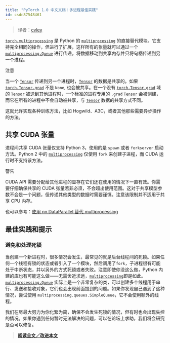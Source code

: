 ```yaml
---
title: "PyTorch 1.0 中文文档：多进程最佳实践"
id: csdn87548461
---
```


> 译者：[cvley](https://github.com/cvley)

[`torch.multiprocessing`](../multiprocessing.html#module-torch.multiprocessing "torch.multiprocessing") 是 Python 的 [`multiprocessing`](https://docs.python.org/3/library/multiprocessing.html#module-multiprocessing "(in Python v3.7)") 的直接替代模块。它支持完全相同的操作，但进行了扩展，这样所有的张量就可以通过一个 [`multiprocessing.Queue`](https://docs.python.org/3/library/multiprocessing.html#multiprocessing.Queue "(in Python v3.7)") 进行传递，将数据移动到共享内存并只将句柄传递到另一个进程。

注意

当一个 [`Tensor`](../tensors.html#torch.Tensor "torch.Tensor") 传递到另一个进程时，[`Tensor`](../tensors.html#torch.Tensor "torch.Tensor") 的数据是共享的。如果 [`torch.Tensor.grad`](../autograd.html#torch.Tensor.grad "torch.Tensor.grad") 不是 `None`, 也会被共享。在一个没有 [`torch.Tensor.grad`](../autograd.html#torch.Tensor.grad "torch.Tensor.grad") 域的 [`Tensor`](../tensors.html#torch.Tensor "torch.Tensor") 被送到其他进程时，一个标准的进程专用的 `.grad` [`Tensor`](../tensors.html#torch.Tensor "torch.Tensor") 会被创建，而它在所有的进程中不会自动被共享，与 [`Tensor`](../tensors.html#torch.Tensor "torch.Tensor") 数据的共享方式不同。

这就允许实现各种训练方法，比如 Hogwild、A3C，或者其他那些需要异步操作的方法。

## 共享 CUDA 张量

进程间共享 CUDA 张量仅支持 Python 3，使用的是 `spawn` 或者 `forkserver` 启动方法。Python 2 中的 [`multiprocessing`](https://docs.python.org/3/library/multiprocessing.html#module-multiprocessing "(in Python v3.7)") 仅使用 `fork` 来创建子进程，而 CUDA 运行时不支持该方法。

警告

CUDA API 需要分配给其他进程的显存在它们还在使用的情况下一直有效。你需要仔细确保共享的 CUDA 张量若非必须，不会超出使用范围。这对于共享模型参数不会是一个问题，但传递其他类型的数据时需要谨慎。注意该限制并不适用于共享 CPU 内存。

也可以参考：[使用 nn.DataParallel 替代 multiprocessing](cuda.html#cuda-nn-dataparallel-instead)

## 最佳实践和提示

### 避免和处理死锁

当创建一个新进程时，很多情况会发生，最常见的就是后台线程间的死锁。如果任何一个线程有锁的状态或者引入了一个模块，然后调用了`fork`，子进程很有可能处于中断状态，并以另外的方式死锁或者失败。注意即使你没这么做，Python 内建的库也有可能这么做——无需舍近求远，[`multiprocessing`](https://docs.python.org/3/library/multiprocessing.html#module-multiprocessing "(in Python v3.7)")即是如此。[`multiprocessing.Queue`](https://docs.python.org/3/library/multiprocessing.html#multiprocessing.Queue "(in Python v3.7)") 实际上是一个非常复杂的类，可以创建多个线程用于串行、发送和接收对象，它们也会出现前面提到的问题。如果你发现自己遇到了这种情况，尝试使用 `multiprocessing.queues.SimpleQueue`，它不会使用额外的线程。

我们在尽最大努力为你化繁为简，确保不会发生死锁的情况，但有时也会出现失控的情况。如果你遇到任何暂时无法解决的问题，可以在论坛上求助，我们将会研究是否可以修复。

> [**阅读全文／改进本文**](https://github.com/apachecn/pytorch-doc-zh/blob/master/docs/1.0/notes_multiprocessing.md)